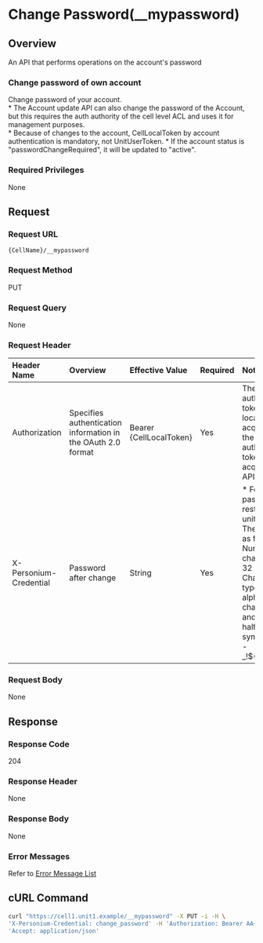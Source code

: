 # Change Password(\_\_mypassword)

## Overview

An API that performs operations on the account's password

### Change password of own account

Change password of your account.  
\* The Account update API can also change the password of the Account, but this requires the auth authority of the cell level ACL and uses it for management purposes.  
\* Because of changes to the account, CellLocalToken by account authentication is mandatory, not UnitUserToken.
\* If the account status is "passwordChangeRequired", it will be updated to "active".

### Required Privileges

None


## Request

### Request URL

```
{CellName}/__mypassword
```

### Request Method

PUT

### Request Query

None

### Request Header

|Header Name|Overview|Effective Value|Required|Notes|
|:--|:--|:--|:--|:--|
|Authorization|Specifies authentication information in the OAuth 2.0 format|Bearer {CellLocalToken}|Yes|The authentication token is a cell local token acquired by the authentication token acquisition API|
|X-Personium-Credential|Password after change|String|Yes|\* Follow the password restrictions of unit setting<br>The default is as follows<br>Number of character:6 - 32<br>Character type: Half size alphanumeric characters and following half-width symbol<br>-_!$\*=^\`{&#124;}~.@|

### Request Body

None


## Response

### Response Code

204

### Response Header

None

### Response Body

None

### Error Messages

Refer to [Error Message List](004_Error_Messages.md)


## cURL Command

```sh
curl "https://cell1.unit1.example/__mypassword" -X PUT -i -H \
'X-Personium-Credential: change_password' -H 'Authorization: Bearer AA~4l...(snip)........auMhw' -H \
'Accept: application/json'
```
